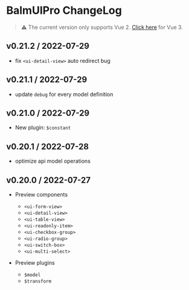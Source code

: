 # BalmUIPro ChangeLog

> ⚠️ The current version only supports Vue 2. [Click here](https://github.com/balmjs/balm-ui-pro) for Vue 3.

## v0.21.2 / 2022-07-29

- fix `<ui-detail-view>` auto redirect bug

## v0.21.1 / 2022-07-29

- update `debug` for every model definition

## v0.21.0 / 2022-07-29

- New plugin: `$constant`

## v0.20.1 / 2022-07-28

- optimize api model operations

## v0.20.0 / 2022-07-27

- Preview components

  - `<ui-form-view>`
  - `<ui-detail-view>`
  - `<ui-table-view>`
  - `<ui-readonly-item>`
  - `<ui-checkbox-group>`
  - `<ui-radio-group>`
  - `<ui-switch-box>`
  - `<ui-multi-select>`

- Preview plugins
  - `$model`
  - `$transform`
